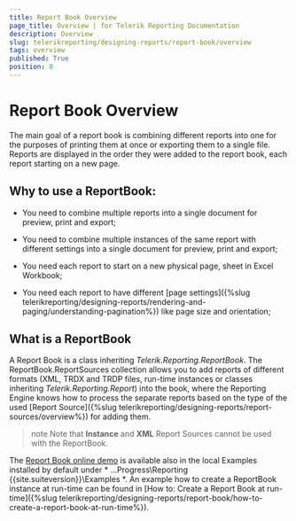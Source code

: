 ```yaml
---
title: Report Book Overview
page_title: Overview | for Telerik Reporting Documentation
description: Overview
slug: telerikreporting/designing-reports/report-book/overview
tags: overview
published: True
position: 0
---
```


# Report Book Overview



The main goal of a report book is combining different reports into one for the purposes of printing
        them at once or exporting them to a single file. Reports are displayed in the order they were added to the
        report book, each report starting on a new page.
      

##   Why to use a ReportBook:

* You need to combine multiple reports into a single document for preview, print and export;

* You need to combine multiple instances of the same report with different settings into a single document for preview, print and export;

* You need each report to start on a new physical page, sheet in Excel Workbook;

* You need each report to have different [page settings]({%slug telerikreporting/designing-reports/rendering-and-paging/understanding-pagination%}) like page size and orientation;
            

## What is a ReportBook

A Report Book is a class inheriting *Telerik.Reporting.ReportBook*.
          The ReportBook.ReportSources collection allows you to add reports of different formats
          (XML, TRDX and TRDP files, run-time instances or classes inheriting *Telerik.Reporting.Report*) into the book,
          where the Reporting Engine knows how to process the separate reports based on the type of the
          used [Report Source]({%slug telerikreporting/designing-reports/report-sources/overview%}) for adding them.
        

>note Note that  __Instance__  and  __XML__  Report Sources cannot be used with the ReportBook.          


The [Report Book online demo](https://demos.telerik.com/reporting/report-book) is available also in the local Examples installed by default under *
            ...Progress\Reporting {{site.suiteversion}}\Examples
          *.
          An example how to create a ReportBook instance at run-time can be found in [How to: Create a Report Book at run-time]({%slug telerikreporting/designing-reports/report-book/how-to-create-a-report-book-at-run-time%}).
        
